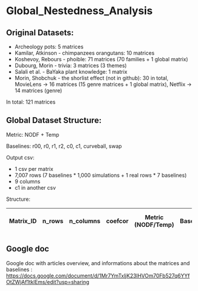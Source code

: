 # Global_Nestedness_Analysis

## Original Datasets:

- Archeology pots: 5 matrices
- Kamilar, Atkinson - chimpanzees orangutans: 10 matrices
- Koshevoy, Rebours - phoible: 71 matrices (70 families + 1 global matrix)
- Dubourg, Morin - trivia: 3 matrices (3 themes)
- Salali et al. - BaYaka plant knowledge: 1 matrix
- Morin, Shobchuk - the shorlist effect (not in github): 30 in total, MovieLens -> 16 matrices (15 genre matrices + 1 global matrix), Netflix -> 14 matrices (genre)

In total: 121 matrices

## Global Dataset Structure:

Metric: NODF + Temp

Baselines: r00, r0, r1, r2, c0, c1, curveball, swap

Output csv: 
- 1 csv per matrix
- 7,007 rows (7 baselines * 1,000 simulations + 1 real rows * 7 baselines)
- 9 columns
- c1 in another csv

Structure:

| Matrix_ID | n_rows | n_columns | coefcor |  Metric (NODF/Temp)  | Baseline | Type (simulated / Real) | nestedness_value | p_value |
|-----------|--------|-----------|---------|----------------------|----------|-------------------------|------------------|---------|

## Google doc 

Google doc with articles overview, and informations about the matrices and baselines : https://docs.google.com/document/d/1Mr7YmTxljK23lHVOm70Fb527q6YYfOtZWjAf1tklEms/edit?usp=sharing

